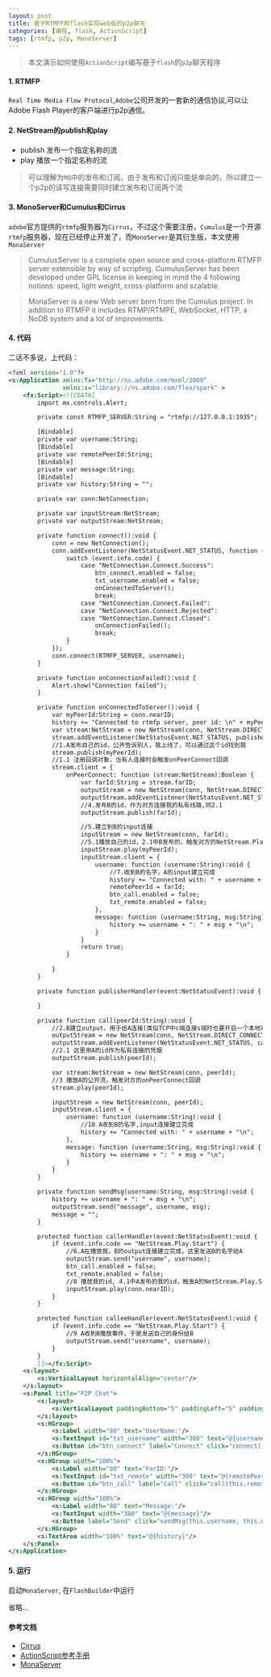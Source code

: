 ```yaml
---
layout: post
title: 基于RTMFP和flash实现web版的p2p聊天
categories: [编程, flash, ActionScript]
tags: [rtmfp, p2p, MonoServer]
---
```


> 本文演示如何使用`ActionScript`编写基于`flash`的`p2p`聊天程序

#### 1. RTMFP
`Real Time Media Flow Protocol`,`Adobe`公司开发的一套新的通信协议,可以让Adobe Flash Player的客户端进行p2p通信。

#### 2. NetStream的publish和play
* publish 发布一个指定名称的流
* play 播放一个指定名称的流

> 可以理解为`MQ`中的发布和订阅，由于发布和订阅只能是单向的，所以建立一个p2p的读写连接需要同时建立发布和订阅两个流

#### 3. MonoServer和Cumulus和Cirrus
`adobe`官方提供的`rtmfp`服务器为`Cirrus`，不过这个需要注册，`Cumulus`是一个开源`rtmfp`服务器，现在已经停止开发了，而`MonoServer`是其衍生版，本文使用`MonaServer`

> CumulusServer is a complete open source and cross-platform RTMFP server extensible by way of scripting. CumulusServer has been developed under GPL license in keeping in mind the 4 following notions: speed, light weight, cross-platform and scalable.

> MonaServer is a new Web server born from the Cumulus project. In addition to RTMFP it includes RTMP/RTMPE, WebSocket, HTTP, a NoDB system and a lot of improvements.

#### 4. 代码

二话不多说，上代码：
```xml
<?xml version="1.0"?>
<s:Application xmlns:fx="http://ns.adobe.com/mxml/2009"
			   xmlns:s="library://ns.adobe.com/flex/spark" >
	<fx:Script><![CDATA[
		import mx.controls.Alert;

		private const RTMFP_SERVER:String = "rtmfp://127.0.0.1:1935";

		[Bindable]
		private var username:String;
		[Bindable]
		private var remotePeerId:String;
		[Bindable]
		private var message:String;
		[Bindable]
		private var history:String = "";

		private var conn:NetConnection;

		private var inputStream:NetStream;
		private var outputStream:NetStream;

		private function connect():void {
			conn = new NetConnection();
			conn.addEventListener(NetStatusEvent.NET_STATUS, function (event:NetStatusEvent):void {
				switch (event.info.code) {
					case "NetConnection.Connect.Success":
						btn_connect.enabled = false;
						txt_username.enabled = false;
						onConnectedToServer();
						break;
					case "NetConnection.Connect.Failed":
					case "NetConnection.Connect.Rejected":
					case "NetConnection.Connect.Closed":
						onConnectionFailed();
						break;
				}
			});
			conn.connect(RTMFP_SERVER, username);
		}

		private function onConnectionFailed():void {
			Alert.show("Connection failed");
		}

		private function onConnectedToServer():void {
			var myPeerId:String = conn.nearID;
			history += "Connected to rtmfp server, peer id: \n" + myPeerId + "\n";
			var stream:NetStream = new NetStream(conn, NetStream.DIRECT_CONNECTIONS);
			stream.addEventListener(NetStatusEvent.NET_STATUS, publisherHandler);
			//1.A发布自己的id，公开告诉别人，我上线了，可以通过这个id找到我
			stream.publish(myPeerId);
			//1.1 注册回调对象，当有人连接时会触发onPeerConnect回调
			stream.client = {
				onPeerConnect: function (stream:NetStream):Boolean {
					var farId:String = stream.farID;
					outputStream = new NetStream(conn, NetStream.DIRECT_CONNECTIONS);
					outputStream.addEventListener(NetStatusEvent.NET_STATUS, calleeHandler);
					//4.发布B的id，作为对方连接我的私有线路,同2.1
					outputStream.publish(farId);

					//5.建立到B的input连接
					inputStream = new NetStream(conn, farId);
					//5.1播放自己的id，2.1中B发布的，触发对方的NetStream.Play.Start事件
					inputStream.play(myPeerId);
					inputStream.client = {
						username: function (username:String):void {
							//7.收到B的名字，A的input建立完成
							history += "Connected with: " + username + "\n";
							remotePeerId = farId;
							btn_call.enabled = false;
							txt_remote.enabled = false;
						},
						message: function (username:String, msg:String):void {
							history += username + ": " + msg + "\n";
						}
					}
					return true;
				}

			}
		}

		private function publisherHandler(event:NetStatusEvent):void {

		}

		private function call(peerId:String):void {
			//2.B建立output，用于给A连接(类似TCP中c端连接s端时也要开启一个本地端口给s端连接)
			outputStream = new NetStream(conn, NetStream.DIRECT_CONNECTIONS);
			outputStream.addEventListener(NetStatusEvent.NET_STATUS, callerHandler);
			//2.1 这里用A的id作为私有连接的凭据
			outputStream.publish(peerId);

			var stream:NetStream = new NetStream(conn, peerId);
			//3 播放A的公开流，触发对方的onPeerConnect回调
			stream.play(peerId);

			inputStream = new NetStream(conn, peerId);
			inputStream.client = {
				username: function (username:String):void {
					//10 A收到B的名字,input连接建立完成
					history += "Connected with: " + username + "\n";
				},
				message: function (username:String, msg:String):void {
					history += username + ": " + msg + "\n";
				}
			}
		}

		private function sendMsg(username:String, msg:String):void {
			history += username + ": " + msg + "\n";
			outputStream.send("message", username, msg);
			message = "";
		}

		protected function callerHandler(event:NetStatusEvent):void {
			if (event.info.code == "NetStream.Play.Start") {
				//6.A在播放我，B的output连接建立完成，这里发送B的名字给A
				outputStream.send("username", username);
				btn_call.enabled = false;
				txt_remote.enabled = false;
				//8 播放我的id, 4.1中A发布的我的id，触发A的NetStream.Play.Start事件
				inputStream.play(conn.nearID);
			}
		}

		protected function calleeHandler(event:NetStatusEvent):void {
			if (event.info.code == "NetStream.Play.Start") {
				//9 A收到B播放事件，于是发送自己的身份给B
				outputStream.send("username", username);
			}
		}
		]]></fx:Script>
	<s:layout>  
		<s:VerticalLayout horizontalAlign="center"/>  
	</s:layout>
	<s:Panel title="P2P Chat">
		<s:layout>
			<s:VerticalLayout paddingBottom="5" paddingLeft="5" paddingRight="5" paddingTop="5"/>
		</s:layout>
		<s:HGroup>
			<s:Label width="80" text="UserName:"/>
			<s:TextInput id="txt_username" width="300" text="@{username}"/>
			<s:Button id="btn_connect" label="Connect" click="connect()"/>
		</s:HGroup>
		<s:HGroup width="100%">
			<s:Label width="80" text="FarID:"/>
			<s:TextInput id="txt_remote" width="300" text="@{remotePeerId}"/>
			<s:Button id="btn_call" label="Call" click="call(this.remotePeerId)"/>
		</s:HGroup>
		<s:HGroup width="100%">
			<s:Label width="80" text="Message:"/>
			<s:TextInput width="300" text="@{message}"/>
			<s:Button label="Send" click="sendMsg(this.username, this.message)"/>
		</s:HGroup>
		<s:TextArea width="100%" text="@{history}"/>
	</s:Panel>
</s:Application>
```

#### 5. 运行
启动`MonaServer`, 在`FlashBuilder`中运行

省略...

#### 参考文档
* [Cirrus](https://labs.adobe.com/technologies/cirrus/)
* [ActionScript参考手册](https://help.adobe.com/zh_CN/FlashPlatform/reference/actionscript/3/index.html)
* [MonaServer](http://www.monaserver.ovh/index.html)